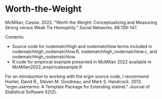 # Worth-the-Weight

McMillan, Cassie. 2022. “Worth the Weight: Conceptualizing and Measuring Strong versus Weak Tie Homophily.” Social Networks. 68:139-147.

Contents: 
- Source code for nodematchhigh and nodematchlow terms included in nodematchhigh_nodematchlow.R, nodematchhigh_nodematchlow.c, and nodematchhigh_nodematchlow.
- R code for empirical example presented in McMillan 2022 available in McMillan2022_empiricalexample.R

For an introduction to working with the ergm source code, I recommend Hunter, David R., Steven M. Goodreau, and Mark S. Handcock. 2013. "ergm.userterms: A Template Package for Extending statnet." Journal of Statistical Software 52(2).

